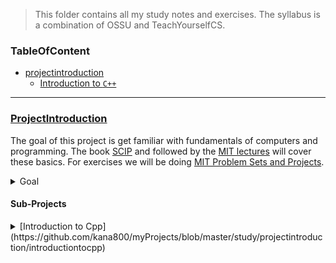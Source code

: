 > This folder contains all my study notes and exercises. The syllabus is a combination of OSSU and TeachYourselfCS.

### TableOfContent

- [projectintroduction](https://github.com/kana800/myProjects/tree/master/study#projectintroduction)
	- [Introduction to `C++`](https://github.com/kana800/myProjects/tree/master/study#sub-projects)

---

### [ProjectIntroduction](https://github.com/kana800/myProjects/tree/master/study/projectintroduction)

The goal of this project is get familiar with fundamentals of computers and programming. The book [SCIP](https://mitpress.mit.edu/sites/default/files/sicp/full-text/book/book.html) and followed by the [MIT lectures](http://ocw.mit.edu/courses/electrical-engineering-and-computer-science/6-001-structure-and-interpretation-of-computer-programs-spring-2005/video-lectures/) will cover these basics.
For exercises we will be doing [MIT Problem Sets and Projects](https://ocw.mit.edu/courses/electrical-engineering-and-computer-science/6-001-structure-and-interpretation-of-computer-programs-spring-2005/projects/).


<details>

<summary>Goal</summary>

- [ ] Finish the syllabus within 1-2 months, (started on Oct 09th 2021)

</details>

#### Sub-Projects

<details>
<summary>[Introduction to Cpp](https://github.com/kana800/myProjects/blob/master/study/projectintroduction/introductiontocpp)</summary>

This is a fast paced introductory course to `C++` programming language. We will be following the [MIT's 6.096 Course](https://ocw.mit.edu/courses/electrical-engineering-and-computer-science/6-096-introduction-to-c-january-iap-2011/index.htm). Note that this course doesnt contain any videos. I will be watching videos from youtube channels like [Cherno](https://www.youtube.com/c/TheChernoProject). For exercises we will be doing projects from `1-Beginner`.

</details>
